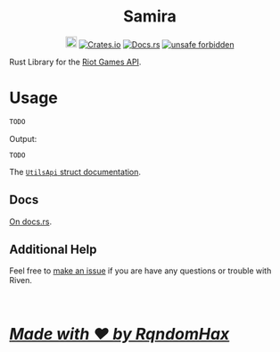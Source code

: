 <h1 align="center">
    Samira<br>
</h1>
<p align="center">
    <a href="https://github.com/RqndomHax/Samira/"><img src="https://cdn.communitydragon.org/latest/champion/Samira/square" width="20" height="20" alt="Samira Github"></a>
    <a href="https://crates.io/crates/samira"><img src="https://img.shields.io/crates/v/samira?style=flat-square&logo=rust" alt="Crates.io"></a>
    <a href="https://docs.rs/samira/"><img src="https://img.shields.io/badge/docs.rs-Samira-blue?style=flat-square&logo=read-the-docs&logoColor=white" alt="Docs.rs"></a>
    <a href="https://github.com/rust-secure-code/safety-dance/"><img src="https://img.shields.io/badge/unsafe-forbidden-green.svg?style=flat-square" alt="unsafe forbidden"></a>
</p>

Rust Library for the [Riot Games API](https://developer.riotgames.com/).
# Usage

```rust
TODO
```
Output:
```text
TODO
```

The [`UtilsApi` struct documentation](https://docs.rs/samira/latest/samira/utils_api/struct.UtilsApi.html).

## Docs

[On docs.rs](https://docs.rs/samira/).

## Additional Help

Feel free to [make an issue](https://github.com/RqndomHax/Samira/issues/new)
if you are have any questions or trouble with Riven. 

<br>

# <u>_**Made with ❤️ by RqndomHax**_</u>
